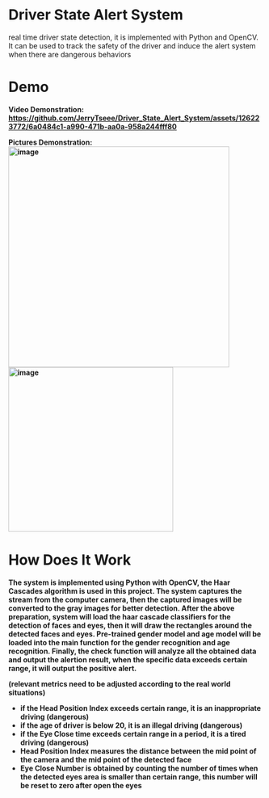 # Driver State Alert System  
real time driver state detection, it is implemented with Python and OpenCV.  
It can be used to track the safety of the driver and induce the alert system when there are dangerous behaviors  
# Demo  
<b>Video Demonstration:  
https://github.com/JerryTseee/Driver_State_Alert_System/assets/126223772/6a0484c1-a990-471b-aa0a-958a244fff80  
  
<b>Pictures Demonstration:  
<img width="437" alt="image" src="https://github.com/JerryTseee/Driver_State_Alert_System/assets/126223772/20e059e7-60dc-414d-9d6e-50f0cb10c3a7">
<img width="326" alt="image" src="https://github.com/JerryTseee/FaceEyeDetection/assets/126223772/058d421a-457b-4b2e-88ae-0a831e645c5b">  
# How Does It Work  
The system is implemented using Python with OpenCV, the Haar Cascades algorithm is used in this project.
The system captures the stream from the computer camera, then the captured images will be converted to the gray images for better detection.
After the above preparation, system will load the haar cascade classifiers for the detection of faces and eyes, then it will draw the rectangles
around the detected faces and eyes. Pre-trained gender model and age model will be loaded into the main function for the gender recognition and
age recognition. Finally, the check function will analyze all the obtained data and output the alertion result, when the specific data exceeds
certain range, it will output the positive alert.

  
(relevant metrics need to be adjusted according to the real world situations)  
- if the Head Position Index exceeds certain range, it is an inappropriate driving (dangerous)  
- if the age of driver is below 20, it is an illegal driving (dangerous)  
- if the Eye Close time exceeds certain range in a period, it is a tired driving (dangerous)  
- Head Position Index measures the distance between the mid point of the camera and the mid point of the detected face  
- Eye Close Number is obtained by counting the number of times when the detected eyes area is smaller than certain range, this number will be reset to zero after open the eyes  
